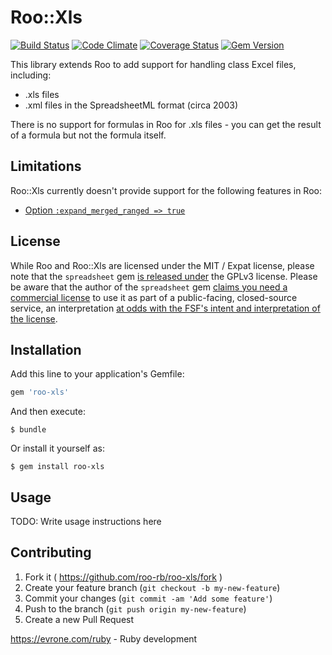 # Roo::Xls

[![Build Status](https://img.shields.io/travis/roo-rb/roo-xls.svg?style=flat-square)](https://travis-ci.org/roo-rb/roo-xls) [![Code Climate](https://img.shields.io/codeclimate/github/roo-rb/roo-xls.svg?style=flat-square)](https://codeclimate.com/github/roo-rb/roo-xls) [![Coverage Status](https://img.shields.io/coveralls/roo-rb/roo-xls.svg?style=flat-square)](https://coveralls.io/r/roo-rb/roo-xls) [![Gem Version](https://img.shields.io/gem/v/roo-xls.svg?style=flat-square)](https://rubygems.org/gems/roo-xls)

This library extends Roo to add support for handling class Excel files, including:

* .xls files
* .xml files in the SpreadsheetML format (circa 2003)

There is no support for formulas in Roo for .xls files - you can get the result
of a formula but not the formula itself.

## Limitations

Roo::Xls currently doesn't provide support for the following features in Roo:
* [Option `:expand_merged_ranged => true`](https://github.com/roo-rb/roo#expand_merged_ranges)

## License

While Roo and Roo::Xls are licensed under the MIT / Expat license, please note that the `spreadsheet` gem [is released under](https://github.com/zdavatz/spreadsheet/blob/master/LICENSE.txt) the GPLv3 license. Please be aware that the author of the `spreadsheet` gem [claims you need a commercial license](http://spreadsheet.ch/2014/10/24/using-ruby-spreadsheet-on-heroku-with-dynos/) to use it as part of a public-facing, closed-source service, an interpretation [at odds with the FSF's intent and interpretation of the license](http://www.gnu.org/licenses/gpl-faq.html#UnreleasedMods). 

## Installation

Add this line to your application's Gemfile:

```ruby
gem 'roo-xls'
```

And then execute:

    $ bundle

Or install it yourself as:

    $ gem install roo-xls

## Usage

TODO: Write usage instructions here

## Contributing

1. Fork it ( https://github.com/roo-rb/roo-xls/fork )
2. Create your feature branch (`git checkout -b my-new-feature`)
3. Commit your changes (`git commit -am 'Add some feature'`)
4. Push to the branch (`git push origin my-new-feature`)
5. Create a new Pull Request

https://evrone.com/ruby - Ruby development

